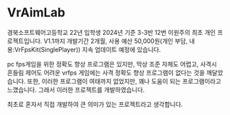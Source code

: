 # VrAimLab
경북소프트웨어고등학교 22년 입학생 2024년 기준 3-3반 12번 이원주의 최초 개인 프로젝트입니다.
V1.1까지 개발기간 2개월, 사용 예산 50,000원(개인 부담, 내용:VrFpsKit(SinglePlayer))
지속 업데이트 예정에 있습니다. 


pc fps게임을 위한 정확도 향상 프로그램은 있지만, 막상 조준 자체도 어렵고, 사격시 흔들림 제어도 어려운 vrfps 게임에는
사격 정확도 향상 프로그램이 없다는 것을 깨달았습니다. 또한, 이러한 프로그램이 여태까지 없었지만, 꽤나 도움이 되는 프로그램이라고
느꼈습니다. 그래서 이러한 프로젝트를 개발하였습니다.

최초로 혼자서 직접 개발하여 큰 의미가 있는 프로젝트라고 생각합니다.
